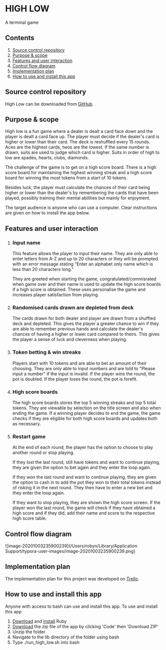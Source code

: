 # HIGH LOW

A terminal game



## Contents

1. [Source control repository](#source-control-repository)
2. [Purpose & scope](#purpose-&-scope)
3. [Features and user interaction](#features-and-user-interaction)
4. [Control flow diagram](#control-flow-diagram)
5. [Implementation plan](#implementation-plan)
6. [How to use and install this app](#how-to-use-and-install-this-app)

## Source control repository

High Low can be downloaded from [GitHub](https://github.com/robynsdev/terminal_highlow).

## Purpose & scope

High low is a fun game where a dealer is dealt a card face down and the player is dealt a card face up. The player must decide if the dealer's card is higher or lower than their card. The deck is reshuffled every 15 rounds. Aces are the highest cards, twos are the lowest. If the same number is drawn, suits are used to judge which card is higher. Suits in order of high to low are spades, hearts, clubs, diamonds.

The challenge of the game is to get on a high score board. There is a high score board for maintaining the highest winning streak and a high score board for winning the most tokens from a start of 10 tokens.

Besides luck, the player must calculate the chances of their card being higher or lower than the dealer's by remembering the cards that have been played, possibly training their mental abilities but mainly for enjoyment.

The target audience is anyone who can use a computer. Clear instructions are given on how to install the app below. 

## Features and user interaction

1. ### Input name

   This feature allows the player to input their name. They are only able to enter letters from A-Z and up to 20 characters or they will be prompted with an error message stating "Enter an alphabet only name which is less than 20 characters long."

   They are greeted when starting the game, congratulated/commisrated when game over and their name is used to update the high score boards if a high score is obtained. These uses personalise the game and increases player satisfaction from playing. 

   

2. ### Randomised cards drawn are depleted from deck

   The cards drawn for both dealer and player are drawn from a shuffled deck and depleted. This gives the player a greater chance to win if they are able to remember previous hands and calculate the dealer's chances of having a higher or lower card compared to theirs. This gives the player a sense of luck and cleverness when playing.

   

3. ### Token betting & win streaks 

   Players start with 10 tokens and are able to bet an amount of their choosing. They are only able to input numbers and are told to "Please input a number" if the input is invalid. If the player wins the round, the pot is doubled. If the player loses the round, the pot is forefit.

   

4. ### High score boards

   The high score boards stores the top 5 winning streaks and top 5 total tokens. They are viewable by selection on the title screen and also when ending the game. If a winning player decides to end the game, the game checks if they are eligible for both high score boards and updates both as necessary.

   

5. ### Restart game

   At the end of each round, the player has the option to choose to play another round or stop playing. 

   If they lost the last round, still have tokens and want to continue playing, they are given the option to bet again and they enter the loop again.

   If they won the last round and want to continue playing, they are given the option to cash in to add the pot they won to their total tokens instead of risking it in the next round. They then have to enter a new bet and they enter the loop again.

   If they want to stop playing, they are shown the high score screen. If the player won the last round, the game will check if they have obtained a high score and if they did, add their name and score to the respective high score table.

## Control flow diagram

![image-20201003235900239](/Users/robyn/Library/Application Support/typora-user-images/image-20201003235900239.png)



## Implementation plan

   The implementation plan for this project was developed on [Trello](https://trello.com/b/muiMqkFs/terminal-app-highlow).

## How to use and install this app

Anyone with access to bash can use and install this app. To use and install this app

1. [Download](https://www.ruby-lang.org/en/downloads/) and [install](https://www.ruby-lang.org/en/documentation/installation/) Ruby
2. [Download](https://github.com/robynsdev/terminal_highlow) the zip file of the app by clicking 'Code' then 'Download ZIP'
3. Unzip the folder
4. Navigate to the lib directory of the folder using bash
5. Type ./run_high_low.sh into bash

